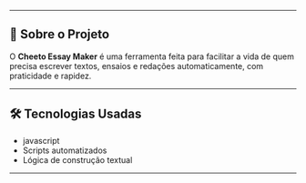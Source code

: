 

---

## 🚀 Sobre o Projeto

O **Cheeto Essay Maker** é uma ferramenta feita para facilitar a vida de quem precisa escrever textos, ensaios e redações automaticamente, com praticidade e rapidez.

---

## 🛠 Tecnologias Usadas

- javascript 
- Scripts automatizados
- Lógica de construção textual

---

